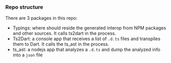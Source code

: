 ### Repo structure

There are 3 packages in this repo:

 - Typings: where should reside the generated interop from NPM packages and other sources. It calls ts2dart in the process.
 - Ts2Dart: a console app that receives a list of `.d.ts` files and transpiles them to Dart. It calls the ts_ast in the process.
 - ts_ast: a nodejs app that analyzes a `.d.ts` and dump the analyzed info into a `json` file